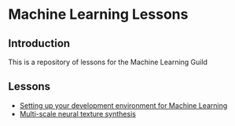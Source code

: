 # Machine Learning Lessons
## Introduction
This is a repository of lessons for the Machine Learning Guild

## Lessons
* [Setting up your development environment for Machine Learning](https://github.com/rangle/machine-learning-lessons/blob/master/setting-up-your-environment.md)
* [Multi-scale neural texture synthesis](https://github.com/rangle/machine-learning-lessons/blob/master/texture-synthesis.md)